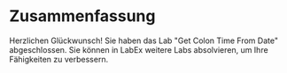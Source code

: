 # Zusammenfassung

Herzlichen Glückwunsch! Sie haben das Lab "Get Colon Time From Date" abgeschlossen. Sie können in LabEx weitere Labs absolvieren, um Ihre Fähigkeiten zu verbessern.
